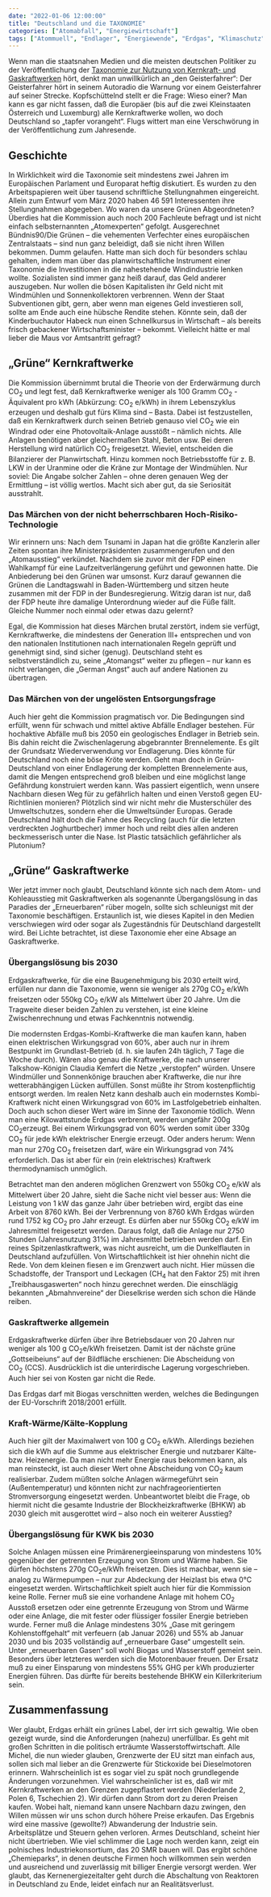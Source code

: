 ```yaml
---
date: "2022-01-06 12:00:00"
title: "Deutschland und die TAXONOMIE"
categories: ["Atomabfall", "Energiewirtschaft"]
tags: ["Atommuell", "Endlager", "Energiewende", "Erdgas", "Klimaschutz", "Plutonium", "Taxonomie"]
---
```


		
Wenn man die staatsnahen Medien und die meisten deutschen Politiker zu der Veröffentlichung der&nbsp;<a href="https://drive.google.com/file/d/1ABvYFaebAwJzwI4ZViNgC10c60uFOQ1G/view?mc_cid=3d53cde286&amp;mc_eid=2560bc397b">Taxonomie zur Nutzung von Kernkraft- und Gaskraftwerken</a>&nbsp;hört, denkt man unwillkürlich an „den Geisterfahrer“: Der Geisterfahrer hört in seinem Autoradio die Warnung vor einem Geisterfahrer auf seiner Strecke. Kopfschüttelnd stellt er die Frage: Wieso einer? Man kann es gar nicht fassen, daß die Europäer (bis auf die zwei Kleinstaaten Österreich und Luxemburg) alle Kernkraftwerke wollen, wo doch Deutschland so „tapfer vorangeht“. Flugs wittert man eine Verschwörung in der Veröffentlichung zum Jahresende.


## Geschichte

In Wirklichkeit wird die Taxonomie seit mindestens zwei Jahren im Europäischen Parlament und Europarat heftig diskutiert. Es wurden zu den Arbeitspapieren weit über tausend schriftliche Stellungnahmen eingereicht. Allein zum Entwurf vom März 2020 haben 46 591 Interessenten ihre Stellungnahmen abgegeben. Wo waren da unsere Grünen Abgeordneten? Überdies hat die Kommission auch noch 200 Fachleute befragt und ist nicht einfach selbsternannten „Atomexperten“ gefolgt. Ausgerechnet Bündnis90/Die Grünen – die vehementen Verfechter eines europäischen Zentralstaats – sind nun ganz beleidigt, daß sie nicht ihren Willen bekommen. Dumm gelaufen. Hatte man sich doch für besonders schlau gehalten, indem man über das planwirtschaftliche Instrument einer Taxonomie die Investitionen in die nahestehende Windindustrie lenken wollte. Sozialisten sind immer ganz heiß darauf, das Geld anderer auszugeben. Nur wollen die bösen Kapitalisten ihr Geld nicht mit Windmühlen und Sonnenkollektoren verbrennen. Wenn der Staat Subventionen gibt, gern, aber wenn man eigenes Geld investieren soll, sollte am Ende auch eine hübsche Rendite stehen. Könnte sein, daß der Kinderbuchautor Habeck nun einen Schnellkursus in Wirtschaft – als bereits frisch gebackener Wirtschaftsminister – bekommt. Vielleicht hätte er mal lieber die Maus vor Amtsantritt gefragt?


## „Grüne“ Kernkraftwerke

Die Kommission übernimmt brutal die Theorie von der Erderwärmung durch CO<sub>2</sub>&nbsp;und legt fest, daß Kernkraftwerke weniger als 100 Gramm CO<sub>2</sub>&nbsp;-Äquivalent pro kWh (Abkürzung: CO<sub>2</sub>&nbsp;e/kWh) in ihrem Lebenszyklus erzeugen und deshalb gut fürs Klima sind – Basta. Dabei ist festzustellen, daß ein Kernkraftwerk durch seinen Betrieb genauso viel CO<sub>2</sub>&nbsp;wie ein Windrad oder eine Photovoltaik-Anlage ausstößt – nämlich nichts. Alle Anlagen benötigen aber gleichermaßen Stahl, Beton usw. Bei deren Herstellung wird natürlich CO<sub>2</sub> freigesetzt. Wieviel, entscheiden die Bilanzierer der Planwirtschaft. Hinzu kommen noch Betriebsstoffe für z. B. LKW in der Uranmine oder die Kräne zur Montage der Windmühlen. Nur soviel: Die Angabe solcher Zahlen – ohne deren genauen Weg der Ermittlung – ist völlig wertlos. Macht sich aber gut, da sie Seriosität ausstrahlt.


### Das Märchen von der nicht beherrschbaren Hoch-Risiko-Technologie

Wir erinnern uns: Nach dem Tsunami in Japan hat die größte Kanzlerin aller Zeiten spontan ihre Ministerpräsidenten zusammengerufen und den „Atomausstieg“ verkündet. Nachdem sie zuvor mit der FDP einen Wahlkampf für eine Laufzeitverlängerung geführt und gewonnen hatte. Die Anbiederung bei den Grünen war umsonst. Kurz darauf gewannen die Grünen die Landtagswahl in Baden-Württemberg und sitzen heute zusammen mit der FDP in der Bundesregierung. Witzig daran ist nur, daß der FDP heute ihre damalige Unterordnung wieder auf die Füße fällt. Gleiche Nummer noch einmal oder etwas dazu gelernt?

Egal, die Kommission hat dieses Märchen brutal zerstört, indem sie verfügt, Kernkraftwerke, die mindestens der Generation III+ entsprechen und von den nationalen Institutionen nach internationalen Regeln geprüft und genehmigt sind, sind sicher (genug). Deutschland steht es selbstverständlich zu, seine „Atomangst“ weiter zu pflegen – nur kann es nicht verlangen, die „German Angst“ auch auf andere Nationen zu übertragen.


### Das Märchen von der ungelösten Entsorgungsfrage

Auch hier geht die Kommission pragmatisch vor. Die Bedingungen sind erfüllt, wenn für schwach und mittel aktive Abfälle Endlager bestehen. Für hochaktive Abfälle muß bis 2050 ein geologisches Endlager in Betrieb sein. Bis dahin reicht die Zwischenlagerung abgebrannter Brennelemente. Es gilt der Grundsatz Wiederverwendung vor Endlagerung. Dies könnte für Deutschland noch eine böse Kröte werden. Geht man doch in Grün-Deutschland von einer Endlagerung der kompletten Brennelemente aus, damit die Mengen entsprechend groß bleiben und eine möglichst lange Gefährdung konstruiert werden kann. Was passiert eigentlich, wenn unsere Nachbarn diesen Weg für zu gefährlich halten und einen Verstoß gegen EU-Richtlinien monieren? Plötzlich sind wir nicht mehr die Musterschüler des Umweltschutzes, sondern eher die Umweltsünder Europas. Gerade Deutschland hält doch die Fahne des Recycling (auch für die letzten verdreckten Joghurtbecher) immer hoch und reibt dies allen anderen beckmesserisch unter die Nase. Ist Plastic tatsächlich gefährlicher als Plutonium?


## „Grüne“ Gaskraftwerke

Wer jetzt immer noch glaubt, Deutschland könnte sich nach dem Atom- und Kohleausstieg mit Gaskraftwerken als sogenannte Übergangslösung in das Paradies der „Erneuerbaren“ rüber mogeln, sollte sich schleunigst mit der Taxonomie beschäftigen. Erstaunlich ist, wie dieses Kapitel in den Medien verschwiegen wird oder sogar als Zugeständnis für Deutschland dargestellt wird. Bei Lichte betrachtet, ist diese Taxonomie eher eine Absage an Gaskraftwerke.


### Übergangslösung bis 2030

Erdgaskraftwerke, für die eine Baugenehmigung bis 2030 erteilt wird, erfüllen nur dann die Taxonomie, wenn sie weniger als 270g CO<sub>2</sub>&nbsp;e/kWh freisetzen oder 550kg CO<sub>2</sub>&nbsp;e/kW als Mittelwert über 20 Jahre. Um die Tragweite dieser beiden Zahlen zu verstehen, ist eine kleine Zwischenrechnung und etwas Fachkenntnis notwendig.

Die modernsten Erdgas-Kombi-Kraftwerke die man kaufen kann, haben einen elektrischen Wirkungsgrad von 60%, aber auch nur in ihrem Bestpunkt im Grundlast-Betrieb (d. h. sie laufen 24h täglich, 7 Tage die Woche durch). Wären also genau die Kraftwerke, die nach unserer Talkshow-Königin Claudia Kemfert die Netze „verstopfen“ würden. Unsere Windmüller und Sonnenkönige brauchen aber Kraftwerke, die nur ihre wetterabhängigen Lücken auffüllen. Sonst müßte ihr Strom kostenpflichtig entsorgt werden. Im realen Netz kann deshalb auch ein modernstes Kombi-Kraftwerk nicht einen Wirkungsgrad von 60% im Lastfolgebetrieb einhalten. Doch auch schon dieser Wert wäre im Sinne der Taxonomie tödlich. Wenn man eine Kilowattstunde Erdgas verbrennt, werden ungefähr 200g CO<sub>2</sub>erzeugt. Bei einem Wirkungsgrad von 60% werden somit über 330g CO<sub>2</sub>&nbsp;für jede kWh elektrischer Energie erzeugt. Oder anders herum: Wenn man nur 270g CO<sub>2</sub>&nbsp;freisetzen darf, wäre ein Wirkungsgrad von 74% erforderlich. Das ist aber für ein (rein elektrisches) Kraftwerk thermodynamisch unmöglich.

Betrachtet man den anderen möglichen Grenzwert von 550kg CO<sub>2</sub>&nbsp;e/kW als Mittelwert über 20 Jahre, sieht die Sache nicht viel besser aus: Wenn die Leistung von 1 kW das ganze Jahr über betrieben wird, ergibt das eine Arbeit von 8760 kWh. Bei der Verbrennung von 8760 kWh Erdgas würden rund 1752 kg CO<sub>2</sub>&nbsp;pro Jahr erzeugt. Es dürfen aber nur 550kg CO<sub>2</sub>&nbsp;e/kW im Jahresmittel freigesetzt werden. Daraus folgt, daß die Anlage nur 2750 Stunden (Jahresnutzung 31%) im Jahresmittel betrieben werden darf. Ein reines Spitzenlastkraftwerk, was nicht ausreicht, um die Dunkelflauten in Deutschland aufzufüllen. Von Wirtschaftlichkeit ist hier ohnehin nicht die Rede. Von dem kleinen fiesen e im Grenzwert auch nicht. Hier müssen die Schadstoffe, der Transport und Leckagen (CH<sub>4</sub>&nbsp;hat den Faktor 25) mit ihren „Treibhausgaswerten“ noch hinzu gerechnet werden. Die einschlägig bekannten „Abmahnvereine“ der Dieselkrise werden sich schon die Hände reiben.


### Gaskraftwerke allgemein

Erdgaskraftwerke dürfen über ihre Betriebsdauer von 20 Jahren nur weniger als 100 g CO<sub>2</sub>e/kWh freisetzen. Damit ist der nächste grüne „Gottseibeiuns“ auf der Bildfläche erschienen: Die Abscheidung von CO<sub>2</sub>&nbsp;(CCS). Ausdrücklich ist die unterirdische Lagerung vorgeschrieben. Auch hier sei von Kosten gar nicht die Rede.

Das Erdgas darf mit Biogas verschnitten werden, welches die Bedingungen der EU-Vorschrift 2018/2001 erfüllt.


### Kraft-Wärme/Kälte-Kopplung

Auch hier gilt der Maximalwert von 100 g CO<sub>2</sub>&nbsp;e/kWh. Allerdings beziehen sich die kWh auf die Summe aus elektrischer Energie und nutzbarer Kälte- bzw. Heizenergie. Da man nicht mehr Energie raus bekommen kann, als man reinsteckt, ist auch dieser Wert ohne Abscheidung von CO<sub>2</sub>&nbsp;kaum realisierbar. Zudem müßten solche Anlagen wärmegeführt sein (Außentemperatur) und könnten nicht zur nachfrageorientierten Stromversorgung eingesetzt werden. Unbeantwortet bleibt die Frage, ob hiermit nicht die gesamte Industrie der Blockheizkraftwerke (BHKW) ab 2030 gleich mit ausgerottet wird – also noch ein weiterer Ausstieg?


### Übergangslösung für KWK bis 2030

Solche Anlagen müssen eine Primärenergieeinsparung von mindestens 10% gegenüber der getrennten Erzeugung von Strom und Wärme haben. Sie dürfen höchstens 270g CO<sub>2</sub>e/kWh freisetzen. Dies ist machbar, wenn sie – analog zu Wärmepumpen – nur zur Abdeckung der Heizlast bis etwa 0°C eingesetzt werden. Wirtschaftlichkeit spielt auch hier für die Kommission keine Rolle. Ferner muß sie eine vorhandene Anlage mit hohem CO<sub>2</sub> Ausstoß ersetzen oder eine getrennte Erzeugung von Strom und Wärme oder eine Anlage, die mit fester oder flüssiger fossiler Energie betrieben wurde. Ferner muß die Anlage mindestens 30% „Gase mit geringem Kohlenstoffgehalt“ mit verfeuern (ab Januar 2026) und 55% ab Januar 2030 und bis 2035 vollständig auf „erneuerbare Gase“ umgestellt sein. Unter „erneuerbaren Gasen“ soll wohl Biogas und Wasserstoff gemeint sein. Besonders über letzteres werden sich die Motorenbauer freuen. Der Ersatz muß zu einer Einsparung von mindestens 55% GHG per kWh produzierter Energien führen. Das dürfte für bereits bestehende BHKW ein Killerkriterium sein.


## Zusammenfassung

Wer glaubt, Erdgas erhält ein grünes Label, der irrt sich gewaltig. Wie oben gezeigt wurde, sind die Anforderungen (nahezu) unerfüllbar. Es geht mit großen Schritten in die politisch erträumte Wasserstoffwirtschaft. Alle Michel, die nun wieder glauben, Grenzwerte der EU sitzt man einfach aus, sollen sich mal lieber an die Grenzwerte für Stickoxide bei Dieselmotoren erinnern. Wahrscheinlich ist es sogar viel zu spät noch grundlegende Änderungen vorzunehmen. Viel wahrscheinlicher ist es, daß wir mit Kernkraftwerken an den Grenzen zugepflastert werden (Niederlande 2, Polen 6, Tschechien 2). Wir dürfen dann Strom dort zu deren Preisen kaufen. Wobei halt, niemand kann unsere Nachbarn dazu zwingen, den Willen müssen wir uns schon durch höhere Preise erkaufen. Das Ergebnis wird eine massive (gewollte?) Abwanderung der Industrie sein. Arbeitsplätze und Steuern gehen verloren. Armes Deutschland, scheint hier nicht übertrieben. Wie viel schlimmer die Lage noch werden kann, zeigt ein polnisches Industriekonsortium, das 20 SMR bauen will. Das ergibt schöne „Chemieparks“, in denen deutsche Firmen hoch willkommen sein werden und ausreichend und zuverlässig mit billiger Energie versorgt werden. Wer glaubt, das Kernenergiezeitalter geht durch die Abschaltung von Reaktoren in Deutschland zu Ende, leidet einfach nur an Realitätsverlust.

